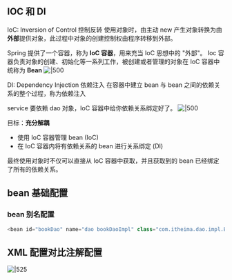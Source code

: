 
## IOC 和 DI
IoC: Inversion of Control 控制反转
使用对象时，由主动 new 产生对象转换为由**外部**提供对象，此过程中对象的创建控制权由程序转移到外部。

Spring 提供了一个容器，称为 **IoC 容器**，用来充当 IoC 思想中的 "外部"。
Ioc 容器负责对象的创建、初始化等一系列工作，被创建或者管理的对象在 IoC 容器中统称为 **Bean**
![|500](https://typora-birdy.oss-cn-guangzhou.aliyuncs.com/20250116232218.png)


DI: Dependency Injection 依赖注入
在容器中建立 bean 与 bean 之间的依赖关系的整个过程，称为依赖注入

service 要依赖 dao 对象，IoC 容器中给你依赖关系绑定好了。
![|500](https://typora-birdy.oss-cn-guangzhou.aliyuncs.com/20250116232238.png)

目标：**充分解耦**
- 使用 IoC 容器管理 bean (IoC)
- 在 IoC 容器内将有依赖关系的 bean 进行关系绑定 (DI)

最终使用对象时不仅可以直接从 IoC 容器中获取，并且获取到的 bean 已经绑定了所有的依赖关系。

## bean 基础配置
### bean 别名配置

```java
<bean id="bookDao" name="dao bookDaoImpl" class="com.itheima.dao.impl.BookDaoImpl"/>
```


## XML 配置对比注解配置
![|525](https://typora-birdy.oss-cn-guangzhou.aliyuncs.com/20250129225240.png)
